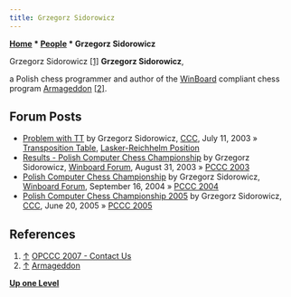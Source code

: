 ```yaml
---
title: Grzegorz Sidorowicz
---
```

**[Home](Home "Home") * [People](People "People") * Grzegorz Sidorowicz**

[](http://mpps.maciej.szmit.info/mpps-6/contact.htm) Grzegorz Sidorowicz <a id="cite-note-1" href="#cite-ref-1">[1]</a>
**Grzegorz Sidorowicz**,

a Polish chess programmer and author of the [WinBoard](WinBoard "WinBoard") compliant chess program [Armageddon](Armageddon "Armageddon") <a id="cite-note-2" href="#cite-ref-2">[2]</a>.

## Forum Posts

- [Problem with TT](https://www.stmintz.com/ccc/index.php?id=305906) by Grzegorz Sidorowicz, [CCC](CCC "CCC"), July 11, 2003 » [Transposition Table](Transposition_Table "Transposition Table"), [Lasker-Reichhelm Position](Lasker-Reichhelm_Position "Lasker-Reichhelm Position")
- [Results - Polish Computer Chess Championship](http://www.open-aurec.com/wbforum/viewtopic.php?f=18&t=43940&p=167812) by Grzegorz Sidorowicz, [Winboard Forum](Computer_Chess_Forums "Computer Chess Forums"), August 31, 2003 » [PCCC 2003](PCCC_2003 "PCCC 2003")
- [Polish Computer Chess Championship](http://www.open-aurec.com/wbforum/viewtopic.php?f=18&t=48940&p=184820) by Grzegorz Sidorowicz, [Winboard Forum](Computer_Chess_Forums "Computer Chess Forums"), September 16, 2004 » [PCCC 2004](PCCC_2004 "PCCC 2004")
- [Polish Computer Chess Championship 2005](https://www.stmintz.com/ccc/index.php?id=432224) by Grzegorz Sidorowicz, [CCC](CCC "CCC"), June 20, 2005 » [PCCC 2005](PCCC_2005 "PCCC 2005")

## References

1. <a id="cite-ref-1" href="#cite-note-1">↑</a> [OPCCC 2007 - Contact Us](http://mpps.maciej.szmit.info/mpps-6/contact.htm)
1. <a id="cite-ref-2" href="#cite-note-2">↑</a> [Armageddon](http://www.armageddon.szach.pl/)

**[Up one Level](People "People")**

